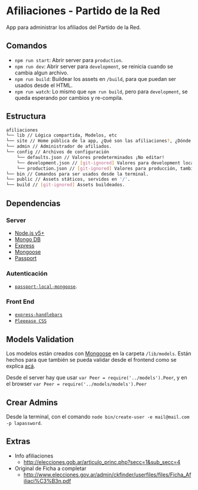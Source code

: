Afiliaciones - Partido de la Red
================================

App para administrar los afiliados del Partido de la Red.

## Comandos

* `npm run start`: Abrir server para `production`.
* `npm run dev`: Abrir server para `development`, se reinicia cuando se cambia algun archivo.
* `npm run build`: Buildear los assets en `/build`, para que puedan ser usados desde el HTML.
* `npm run watch`: Lo mismo que `npm run build`, pero para `development`, se queda esperando por cambios y re-compila.

## Estructura

```bash
afiliaciones
└── lib // Lógica compartida, Modelos, etc
└── site // Home pública de la app, ¿Qué son las afiliaciones?, ¿Dónde me afilio?, etc.
└── admin // Administrador de afiliados.
└── config // Archivos de configuración
    └── defaults.json // Valores predeterminados ¡No editar!
    └── development.json // [git-ignored] Valores para development local. Cambiar a piacere.
    └── production.json // [git-ignored] Valores para producción, también se pueden usar variables de entorno.
└── bin // Comandos para ser usados desde la terminal.
└── public // Assets státicos, servidos en '/'.
└── build // [git-ignored] Assets buildeados.
```

## Dependencias

### Server
* [Node.js v5+](https://nodejs.org/en/)
* [Mongo DB](https://www.mongodb.org/)
* [Express](http://expressjs.com/)
* [Mongoose](http://mongoosejs.com/)
* [Passport](http://passportjs.org/)

### Autenticación
* [`passport-local-mongoose`](https://github.com/saintedlama/passport-local-mongoose).

### Front End
* [`express-handlebars`](https://github.com/ericf/express-handlebars)
* [`Pleeease CSS`](http://pleeease.io/)

## Models Validation
Los modelos están creados con [Mongoose](http://mongoosejs.com/) en la carpeta `/lib/models`. Están hechos para que también se pueda validar desde el frontend como se explica [acá](http://mongoosejs.com/docs/browser.html).

Desde el server hay que usar `var Peer = require('../models').Peer`, y en el browser `var Peer = require('../models/models').Peer`

## Crear Admins

Desde la terminal, con el comando `node bin/create-user -e mail@mail.com -p lapassword`.

## Extras
* Info afiliaciones
  * http://elecciones.gob.ar/articulo_princ.php?secc=1&sub_secc=4
* Original de Ficha a completar
  * http://www.elecciones.gov.ar/admin/ckfinder/userfiles/files/Ficha_Afiliaci%C3%B3n.pdf

